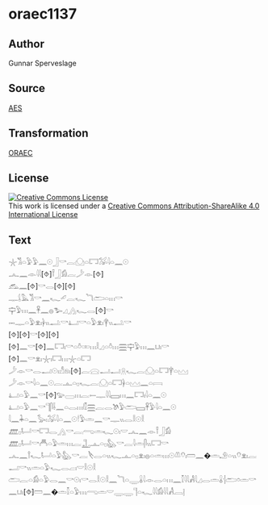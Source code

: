 # oraec1137

## Author

Gunnar Sperveslage

## Source

[AES](https://github.com/simondschweitzer/aes)

## Transformation

[ORAEC](https://oraec.github.io/)

## License

<a rel="license" href="http://creativecommons.org/licenses/by-sa/4.0/"><img alt="Creative Commons License" style="border-width:0" src="https://i.creativecommons.org/l/by-sa/4.0/88x31.png" /></a><br />This work is licensed under a <a rel="license" href="http://creativecommons.org/licenses/by-sa/4.0/">Creative Commons Attribution-ShareAlike 4.0 International License</a>

## Text

𓇼𓀢𓏏𓅱𓅱𓈖𓇳𓃀𓎡𓐛𓈌𓏏𓉐𓅮𓇋𓏏𓈖𓇳<br>
𓂜𓈖𓁹𓇋𓇋[⯑]𓍋𓃀𓀁𓐛𓌳𓁹[⯑]<br>
𓃹𓈖[⯑]𓎡𓂋[⯑][⯑]<br>
𓊃𓌰𓅓𓀢𓎡𓈖𓆑𓄔𓐛𓆑𓆓𓂧𓏏𓏥𓎡<br>
𓊡𓅱𓏥𓈖𓋹𓈖𓐍𓅧𓈎𓂻𓆑𓂋[⯑]𓎡<br>
𓋭𓊃𓏏𓅱𓁷𓏤𓋀𓏭𓂢𓎡𓂞𓎡𓏏𓅱𓁷𓏤𓋁𓏭𓂢𓎡<br>
[⯑][⯑]𓎡[⯑][⯑]<br>
[⯑]𓈖𓎡[⯑]𓈖𓉐𓏤𓎡𓏏𓏊𓏒𓏥𓎛𓈎𓏏𓏊𓏥𓈗𓊡𓅱𓏥𓈖𓂓𓏤𓎡<br>
[⯑]𓈖𓎡𓁷𓏤𓇼𓏤𓉐𓏥𓇼𓏏𓉐<br>
𓌳𓁹𓎡𓂋𓂝𓇳𓏤𓀭𓁶𓏤[⯑]𓐛𓈍𓂝𓂝𓇶𓆑𓐛𓈌𓏏𓉐𓋁𓏏𓈉<br>
𓌳𓁹𓎡𓇋𓏏𓈖𓇳𓐛𓊵𓏏𓊪𓆑𓐛𓈌𓏏𓉐𓋀𓏏𓈉𓈖𓏏𓇯<br>
𓂞𓏏𓅱𓈖𓎡[⯑]𓅰𓈀𓏥𓐛𓍿𓊃𓇋𓇋𓈙𓏥𓈖𓉐𓏤𓇋𓏏𓈖𓇳<br>
𓂞𓏏𓅱𓈖𓎡𓊹𓋴𓌢𓈖𓏏𓂋𓏥𓏁𓈗𓐛𓂋𓌗𓅱𓂧𓈙𓋹𓅱𓇋𓏏𓈖𓇳<br>
𓇋𓈖𓇓𓏏𓈖𓅭𓏤𓅮𓇋𓏏𓈖𓇳𓎗𓅱𓏛𓈖𓎡𓊃𓏭𓂋𓎛𓇳𓎛<br>
𓊏𓊪𓂡𓎡𓉐𓂋𓂻𓎡𓐛𓂺𓏛𓆑𓇳𓏤𓎟𓂜𓈖𓁹𓍋𓃀𓀁<br>
𓊏𓊪𓂡𓎡𓄫𓏏𓅱𓏛𓏥𓐛𓊻𓊵𓏏𓊪𓅽𓎡𓐛𓇋𓏛𓋴𓏭𓉐𓎡<br>
𓂜𓈖𓍙𓆑𓂡𓏏𓅱𓅽𓎡𓐛𓌸𓂋𓏏𓏭𓆑𓊵𓏏𓊪𓁷𓏤𓐍𓏏𓏛𓏥𓇳𓌨𓄣𓏤𓏠𓈖�𓏛𓄂𓏏𓏭𓄣𓁷𓏤𓐛𓂝𓎡𓏭𓏛𓏏𓅱𓆑𓂋𓐞𓏤𓎟𓎛𓇳𓎛<br>
𓂧𓐛𓏏𓀁𓏏𓅱𓂋𓈖𓎡𓇳𓏤𓎡𓂋𓎛𓇳𓎛𓈖𓆓𓏏𓇾𓏇𓇋𓁹𓂋𓏏𓏥𓈖𓎿𓇋𓇋𓀻𓇋𓈎𓂋𓏛𓏇𓐪𓂧𓏌𓏛𓎡<br>
𓈖𓂓𓏤[⯑]𓏠𓈖�𓏛𓎿𓏏𓅱𓏥𓂺𓏛𓎟𓇾𓇾𓊹𓏏𓆑𓇋𓇋𓀁𓇋𓇋𓀻𓐙𓊤<br>
